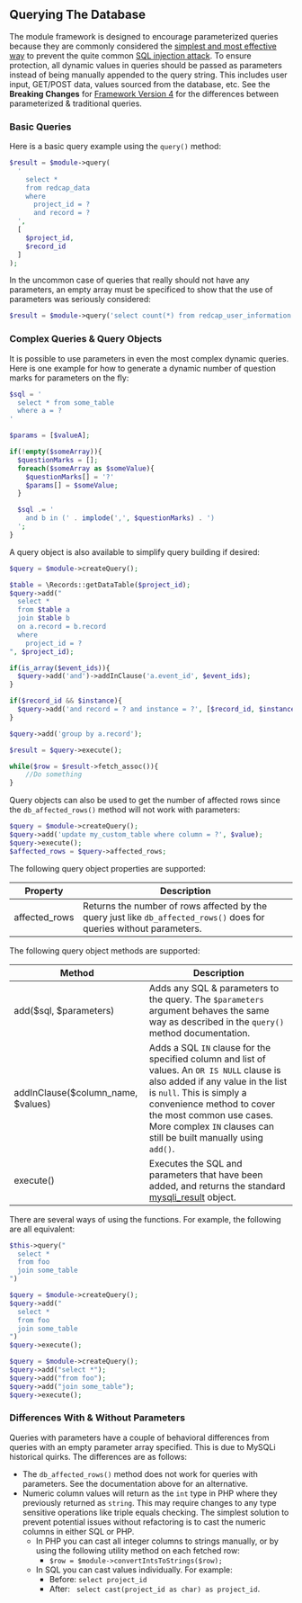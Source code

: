 ## Querying The Database

The module framework is designed to encourage parameterized queries because they are commonly considered the [simplest and most effective way](https://cheatsheetseries.owasp.org/cheatsheets/SQL_Injection_Prevention_Cheat_Sheet.html) to prevent the quite common [SQL injection attack](https://www.owasp.org/index.php/SQL_Injection).  To ensure protection, all dynamic values in queries should be passed as parameters instead of being manually appended to the query string.  This includes user input, GET/POST data, values sourced from the database, etc.  See the **Breaking Changes** for [Framework Version 4](versions/v4.md) for the differences between parameterized & traditional queries. 


### Basic Queries

Here is a basic query example using the `query()` method:
```php
$result = $module->query(
  '
    select *
    from redcap_data
    where
      project_id = ?
      and record = ?
  ',
  [
    $project_id,
    $record_id
  ]
);
```
In the uncommon case of queries that really should not have any parameters, an empty array must be specificed to show that the use of parameters was seriously considered:
```php
$result = $module->query('select count(*) from redcap_user_information', []);
```

### Complex Queries & Query Objects
It is possible to use parameters in even the most complex dynamic queries.  Here is one example for how to generate a dynamic number of question marks for parameters on the fly:

```php
$sql = '
  select * from some_table
  where a = ?
'

$params = [$valueA];

if(!empty($someArray)){
  $questionMarks = [];
  foreach($someArray as $someValue){
    $questionMarks[] = '?'
    $params[] = $someValue;
  }

  $sql .= '
    and b in (' . implode(',', $questionMarks) . ')
  ';
}
```

A query object is also available to simplify query building if desired:
```php
$query = $module->createQuery();

$table = \Records::getDataTable($project_id);
$query->add("
  select *
  from $table a
  join $table b
  on a.record = b.record
  where
    project_id = ?
", $project_id);

if(is_array($event_ids)){
  $query->add('and')->addInClause('a.event_id', $event_ids);
}

if($record_id && $instance){
  $query->add('and record = ? and instance = ?', [$record_id, $instance]);
}

$query->add('group by a.record');

$result = $query->execute();

while($row = $result->fetch_assoc()){
    //Do something
}
```

Query objects can also be used to get the number of affected rows since the `db_affected_rows()` method will not work with parameters:
```php
$query = $module->createQuery();
$query->add('update my_custom_table where column = ?', $value);
$query->execute();
$affected_rows = $query->affected_rows;
```

The following query object properties are supported:

Property | Description
-- | --
affected_rows | Returns the number of rows affected by the query just like `db_affected_rows()` does for queries without parameters.

The following query object methods are supported:

Method | Description
-- | --
add($sql, $parameters) | Adds any SQL & parameters to the query.  The `$parameters` argument behaves the same way as described in the `query()` method documentation.
addInClause($column_name, $values) | Adds a SQL `IN` clause for the specified column and list of values.  An `OR IS NULL` clause is also added if any value in the list is `null`.  This is simply a convenience method to cover the most common use cases.  More complex `IN` clauses can still be built manually using `add()`.
execute() | Executes the SQL and parameters that have been added, and returns the standard [mysqli_result](https://www.php.net/manual/en/class.mysqli-result.php) object.

There are several ways of using the functions. For example, the following are all equivalent:
```php
$this->query("
  select *
  from foo
  join some_table
")
```
```php
$query = $module->createQuery();
$query->add("
  select *
  from foo
  join some_table
")
$query->execute();
```
```php
$query = $module->createQuery();
$query->add("select *");
$query->add("from foo");
$query->add("join some_table");
$query->execute();
```

### Differences With & Without Parameters
Queries with parameters have a couple of behavioral differences from queries with an empty parameter array specified.  This is due to MySQLi historical quirks.  The differences are as follows:

- The `db_affected_rows()` method does not work for queries with parameters.  See the documentation above for an alternative.
- Numeric column values will return as the `int` type in PHP where they previously returned as `string`.  This may require changes to any type sensitive operations like triple equals checking.  The simplest solution to prevent potential issues without refactoring is to cast the numeric columns in either SQL or PHP.
    - In PHP you can cast all integer columns to strings manually, or by using the following utility method on each fetched row:
      - `$row = $module->convertIntsToStrings($row);`
    - In SQL you can cast values individually.  For example:
      - Before: `select project_id`
      - After: &nbsp;&nbsp;`select cast(project_id as char) as project_id`.
